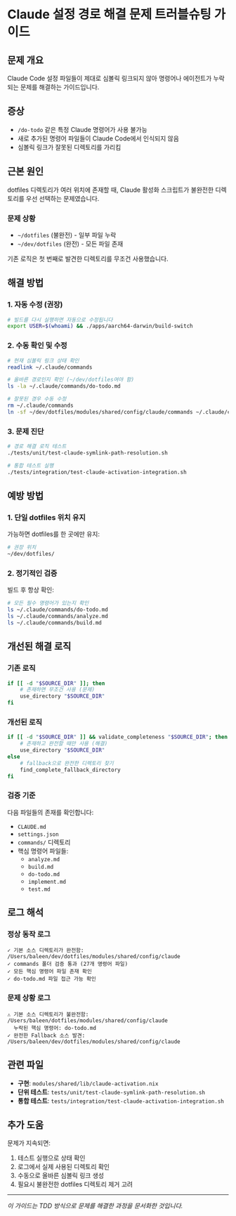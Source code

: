 # Claude 설정 경로 해결 문제 트러블슈팅 가이드

## 문제 개요

Claude Code 설정 파일들이 제대로 심볼릭 링크되지 않아 명령어나 에이전트가 누락되는 문제를 해결하는 가이드입니다.

## 증상

- `/do-todo` 같은 특정 Claude 명령어가 사용 불가능
- 새로 추가된 명령어 파일들이 Claude Code에서 인식되지 않음
- 심볼릭 링크가 잘못된 디렉토리를 가리킴

## 근본 원인

dotfiles 디렉토리가 여러 위치에 존재할 때, Claude 활성화 스크립트가 불완전한 디렉토리를 우선 선택하는 문제였습니다.

### 문제 상황

- `~/dotfiles` (불완전) - 일부 파일 누락
- `~/dev/dotfiles` (완전) - 모든 파일 존재

기존 로직은 첫 번째로 발견한 디렉토리를 무조건 사용했습니다.

## 해결 방법

### 1. 자동 수정 (권장)

```bash
# 빌드를 다시 실행하면 자동으로 수정됩니다
export USER=$(whoami) && ./apps/aarch64-darwin/build-switch
```

### 2. 수동 확인 및 수정

```bash
# 현재 심볼릭 링크 상태 확인
readlink ~/.claude/commands

# 올바른 경로인지 확인 (~/dev/dotfiles여야 함)
ls -la ~/.claude/commands/do-todo.md

# 잘못된 경우 수동 수정
rm ~/.claude/commands
ln -sf ~/dev/dotfiles/modules/shared/config/claude/commands ~/.claude/commands
```

### 3. 문제 진단

```bash
# 경로 해결 로직 테스트
./tests/unit/test-claude-symlink-path-resolution.sh

# 통합 테스트 실행
./tests/integration/test-claude-activation-integration.sh
```

## 예방 방법

### 1. 단일 dotfiles 위치 유지

가능하면 dotfiles를 한 곳에만 유지:

```bash
# 권장 위치
~/dev/dotfiles/
```

### 2. 정기적인 검증

빌드 후 항상 확인:

```bash
# 모든 필수 명령어가 있는지 확인
ls ~/.claude/commands/do-todo.md
ls ~/.claude/commands/analyze.md
ls ~/.claude/commands/build.md
```

## 개선된 해결 로직

### 기존 로직

```bash
if [[ -d "$SOURCE_DIR" ]]; then
    # 존재하면 무조건 사용 (문제)
    use_directory "$SOURCE_DIR"
fi
```

### 개선된 로직  

```bash
if [[ -d "$SOURCE_DIR" ]] && validate_completeness "$SOURCE_DIR"; then
    # 존재하고 완전할 때만 사용 (해결)
    use_directory "$SOURCE_DIR"
else
    # fallback으로 완전한 디렉토리 찾기
    find_complete_fallback_directory
fi
```

### 검증 기준

다음 파일들의 존재를 확인합니다:

- `CLAUDE.md`
- `settings.json`
- `commands/` 디렉토리
- 핵심 명령어 파일들:
  - `analyze.md`
  - `build.md`
  - `do-todo.md`
  - `implement.md`
  - `test.md`

## 로그 해석

### 정상 동작 로그

```text
✓ 기본 소스 디렉토리가 완전함: /Users/baleen/dev/dotfiles/modules/shared/config/claude
✓ commands 폴더 검증 통과 (27개 명령어 파일)
✓ 모든 핵심 명령어 파일 존재 확인
✓ do-todo.md 파일 접근 가능 확인
```

### 문제 상황 로그

```text
⚠ 기본 소스 디렉토리가 불완전함: /Users/baleen/dotfiles/modules/shared/config/claude
  누락된 핵심 명령어: do-todo.md
✓ 완전한 Fallback 소스 발견: /Users/baleen/dev/dotfiles/modules/shared/config/claude
```

## 관련 파일

- **구현**: `modules/shared/lib/claude-activation.nix`
- **단위 테스트**: `tests/unit/test-claude-symlink-path-resolution.sh`
- **통합 테스트**: `tests/integration/test-claude-activation-integration.sh`

## 추가 도움

문제가 지속되면:

1. 테스트 실행으로 상태 확인
2. 로그에서 실제 사용된 디렉토리 확인
3. 수동으로 올바른 심볼릭 링크 생성
4. 필요시 불완전한 dotfiles 디렉토리 제거 고려

---

*이 가이드는 TDD 방식으로 문제를 해결한 과정을 문서화한 것입니다.*
